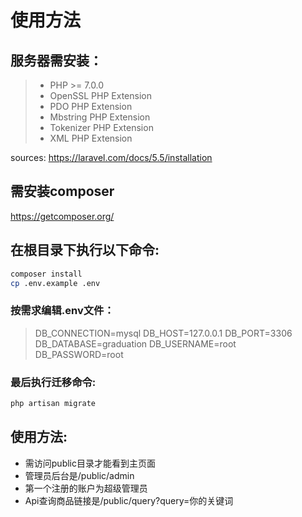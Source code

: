 # 使用方法

## 服务器需安装：
> - PHP >= 7.0.0
> - OpenSSL PHP Extension
> - PDO PHP Extension
> - Mbstring PHP Extension
> - Tokenizer PHP Extension
> - XML PHP Extension

sources: <a>https://laravel.com/docs/5.5/installation</a>

## 需安装composer
<a>https://getcomposer.org/</a>

## 在根目录下执行以下命令:
```bash
composer install
cp .env.example .env
```

### 按需求编辑.env文件：
 > DB_CONNECTION=mysql
 > DB_HOST=127.0.0.1
 > DB_PORT=3306
 > DB_DATABASE=graduation
 > DB_USERNAME=root
 > DB_PASSWORD=root

### 最后执行迁移命令:
```bash
php artisan migrate
```

## 使用方法:
- 需访问public目录才能看到主页面
- 管理员后台是/public/admin
- 第一个注册的账户为超级管理员
- Api查询商品链接是/public/query?query=你的关键词


